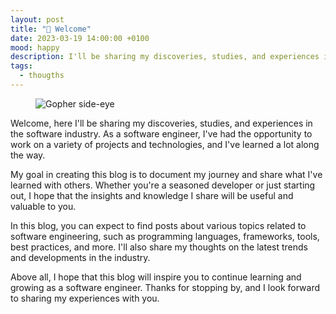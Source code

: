 ```yaml
---
layout: post
title: "👋 Welcome"
date: 2023-03-19 14:00:00 +0100
mood: happy
description: I'll be sharing my discoveries, studies, and experiences in the software industry. As a software engineer
tags:
  - thougths
---
```


<figure class="aligncenter">
    <img src="{{ "images/code-banner.webp" | absolute_url }}" alt="Gopher side-eye" />
</figure>

Welcome, here I'll be sharing my discoveries, studies, and experiences in the software industry. As a software engineer, I've had the opportunity to work on a variety of projects and technologies, and I've learned a lot along the way.

<!--more-->

My goal in creating this blog is to document my journey and share what I've learned with others. Whether you're a seasoned developer or just starting out, I hope that the insights and knowledge I share will be useful and valuable to you.

In this blog, you can expect to find posts about various topics related to software engineering, such as programming languages, frameworks, tools, best practices, and more. I'll also share my thoughts on the latest trends and developments in the industry.

Above all, I hope that this blog will inspire you to continue learning and growing as a software engineer. Thanks for stopping by, and I look forward to sharing my experiences with you.
